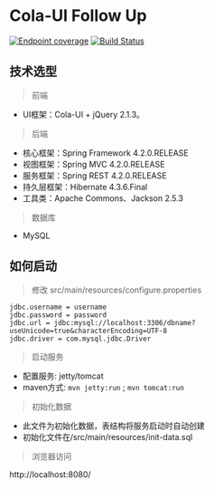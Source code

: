 # Cola-UI Follow Up

[![Endpoint coverage](http://progressed.io/bar/10?title=progress)](#progress)
[![Build Status](https://travis-ci.org/Carl-DS/cola-ui-follow-up.svg?branch=followcola)](https://travis-ci.org/Carl-DS/cola-ui-follow-up)

## 技术选型

> 前端

* UI框架：Cola-UI + jQuery 2.1.3。

> 后端

* 核心框架：Spring Framework 4.2.0.RELEASE
* 视图框架：Spring MVC 4.2.0.RELEASE
* 服务框架：Spring REST 4.2.0.RELEASE
* 持久层框架：Hibernate 4.3.6.Final
* 工具类：Apache Commons、Jackson 2.5.3

> 数据库

* MySQL


## 如何启动

> 修改 src/main/resources/configure.properties

```
jdbc.username = username
jdbc.password = password
jdbc.url = jdbc:mysql://localhost:3306/dbname?useUnicode=true&characterEncoding=UTF-8
jdbc.driver = com.mysql.jdbc.Driver
```

> 启动服务
* 配置服务: jetty/tomcat
* maven方式: `mvn jetty:run` ; `mvn tomcat:run`

> 初始化数据

* 此文件为初始化数据，表结构将服务启动时自动创建
* 初始化文件在/src/main/resources/init-data.sql

> 浏览器访问

http://localhost:8080/
